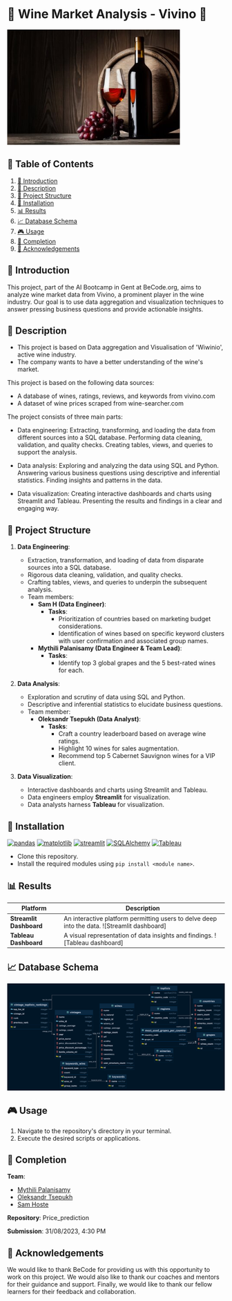 # 🍷 Wine Market Analysis - Vivino 🍷

![wine](./assets/wine.jpg)

## 📖 Table of Contents
1. [📌 Introduction](#introduction)
2. [📜 Description](#description)
3. [🚀 Project Structure](#project-structure)
4. [🔧 Installation](#installation)
5. [📊 Results](#results)
6. [📈 Database Schema](#database-schema)
7. [🎮 Usage](#usage)
8. [🏁 Completion](#completion)
9. [🙏 Acknowledgements](#acknowledgements)

## 📌 Introduction
This project, part of the AI Bootcamp in Gent at BeCode.org, aims to analyze wine market data from Vivino, a prominent player in the wine industry. Our goal is to use data aggregation and visualization techniques to answer pressing business questions and provide actionable insights.

## 📜 Description
* This project is based on Data aggregation and Visualisation of 'Wiwinio', active wine industry.
* The company wants to have a better understanding of the wine's market.

This project is based on the following data sources:

- A database of wines, ratings, reviews, and keywords from vivino.com
- A dataset of wine prices scraped from wine-searcher.com

The project consists of three main parts:

- Data engineering: Extracting, transforming, and loading the data from different sources into a SQL database. Performing data cleaning, validation, and quality checks. Creating tables, views, and queries to support the analysis.

- Data analysis: Exploring and analyzing the data using SQL and Python. Answering various business questions using descriptive and inferential statistics. Finding insights and patterns in the data.

- Data visualization: Creating interactive dashboards and charts using Streamlit and Tableau. Presenting the results and findings in a clear and engaging way.

## 🚀 Project Structure

1. **Data Engineering**: 
    - Extraction, transformation, and loading of data from disparate sources into a SQL database.
    - Rigorous data cleaning, validation, and quality checks.
    - Crafting tables, views, and queries to underpin the subsequent analysis.
    - Team members:
        - **Sam H (Data Engineer)**: 
            - **Tasks**: 
                - Prioritization of countries based on marketing budget considerations.
                - Identification of wines based on specific keyword clusters with user confirmation and associated group names.
        - **Mythili Palanisamy (Data Engineer & Team Lead)**:
            - **Tasks**:
                - Identify top 3 global grapes and the 5 best-rated wines for each.

2. **Data Analysis**:
    - Exploration and scrutiny of data using SQL and Python.
    - Descriptive and inferential statistics to elucidate business questions.
    - Team member:
        - **Oleksandr Tsepukh (Data Analyst)**:
            - **Tasks**:
                - Craft a country leaderboard based on average wine ratings.
                - Highlight 10 wines for sales augmentation.
                - Recommend top 5 Cabernet Sauvignon wines for a VIP client.

3. **Data Visualization**:
    - Interactive dashboards and charts using Streamlit and Tableau.
    - Data engineers employ **Streamlit** for visualization.
    - Data analysts harness **Tableau** for visualization.
  
## 🔧 Installation
[![pandas](https://img.shields.io/badge/pandas-1.3.5-red)](https://pandas.pydata.org/pandas-docs/version/1.3/getting_started/install.html)
[![matplotlib](https://img.shields.io/badge/matplotlib-3.5.3-indigo)](https://seaborn.pydata.org/installing.html)
[![streamlit](https://img.shields.io/badge/streamlit-1.23.1-blue)](https://pypi.org/project/streamlit/)
[![SQLAlchemy](https://img.shields.io/badge/sqlalchemy-2.0.20-green)](https://pypi.org/project/SQLAlchemy/)
[![Tableau](https://img.shields.io/badge/Tableau-orange)](https://www.tableau.com/)

- Clone this repository.
- Install the required modules using `pip install <module name>`.

## 📊 Results 

| Platform | Description |
| -------- | ----------- |
| **Streamlit Dashboard** | An interactive platform permitting users to delve deep into the data. ![Streamlit dashboard] |
| **Tableau Dashboard** | A visual representation of data insights and findings. ![Tableau dashboard] |

## 📈 Database Schema
![DB](./assets/vivino_db_diagram_horizontal.png)


## 🎮 Usage
1. Navigate to the repository's directory in your terminal.
2. Execute the desired scripts or applications.

## 🏁 Completion
**Team**: 
- [Mythili Palanisamy](https://www.linkedin.com/in/mythili-palanisamy-492147159)
- [Oleksandr Tsepukh](https://www.linkedin.com/in/oleksandr-tsepukh-ba4985279)
- [Sam Hoste](https://www.linkedin.com/in/sam-hoste-15610945)

**Repository**: Price_prediction

**Submission**: 31/08/2023, 4:30 PM

## 🙏 Acknowledgements
We would like to thank BeCode for providing us with this opportunity to work on this project. We would also like to thank our coaches and mentors for their guidance and support. Finally, we would like to thank our fellow learners for their feedback and collaboration.

